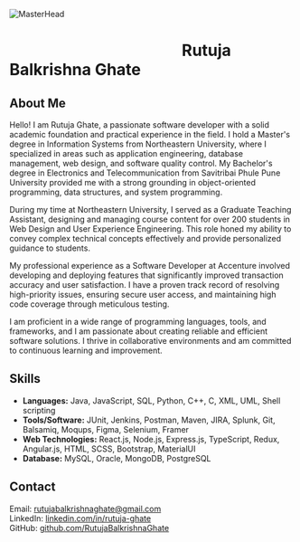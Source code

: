 
![MasterHead](https://user-images.githubusercontent.com/90236635/232446433-d5540fa2-fe28-4bb8-b929-cdb51fe61336.gif)
 # &nbsp;&nbsp;&nbsp;&nbsp;&nbsp;&nbsp;&nbsp;&nbsp;&nbsp;&nbsp;&nbsp;&nbsp;&nbsp;&nbsp;&nbsp;&nbsp;&nbsp;&nbsp;&nbsp;&nbsp;&nbsp;&nbsp;&nbsp;&nbsp;&nbsp;&nbsp;&nbsp;&nbsp;&nbsp;&nbsp;&nbsp;&nbsp;&nbsp;&nbsp;&nbsp;&nbsp;&nbsp;&nbsp;&nbsp;&nbsp;&nbsp;&nbsp;&nbsp;&nbsp;&nbsp;&nbsp;Rutuja Balkrishna Ghate


## About Me

Hello! I am Rutuja Ghate, a passionate software developer with a solid academic foundation and practical experience in the field. I hold a Master's degree in Information Systems from Northeastern University, where I specialized in areas such as application engineering, database management, web design, and software quality control. My Bachelor's degree in Electronics and Telecommunication from Savitribai Phule Pune University provided me with a strong grounding in object-oriented programming, data structures, and system programming.

During my time at Northeastern University, I served as a Graduate Teaching Assistant, designing and managing course content for over 200 students in Web Design and User Experience Engineering. This role honed my ability to convey complex technical concepts effectively and provide personalized guidance to students.

My professional experience as a Software Developer at Accenture involved developing and deploying features that significantly improved transaction accuracy and user satisfaction. I have a proven track record of resolving high-priority issues, ensuring secure user access, and maintaining high code coverage through meticulous testing.

I am proficient in a wide range of programming languages, tools, and frameworks, and I am passionate about creating reliable and efficient software solutions. I thrive in collaborative environments and am committed to continuous learning and improvement.

## Skills

- **Languages:** Java, JavaScript, SQL, Python, C++, C, XML, UML, Shell scripting
- **Tools/Software:** JUnit, Jenkins, Postman, Maven, JIRA, Splunk, Git, Balsamiq, Moqups, Figma, Selenium, Framer
- **Web Technologies:** React.js, Node.js, Express.js, TypeScript, Redux, Angular.js, HTML, SCSS, Bootstrap, MaterialUI
- **Database:** MySQL, Oracle, MongoDB, PostgreSQL

## Contact

Email: [rutujabalkrishnaghate@gmail.com](mailto:rutujabalkrishnaghate@gmail.com)  
LinkedIn: [linkedin.com/in/rutuja-ghate](https://linkedin.com/in/rutuja-ghate)  
GitHub: [github.com/RutujaBalkrishnaGhate](https://github.com/RutujaBalkrishnaGhate)
